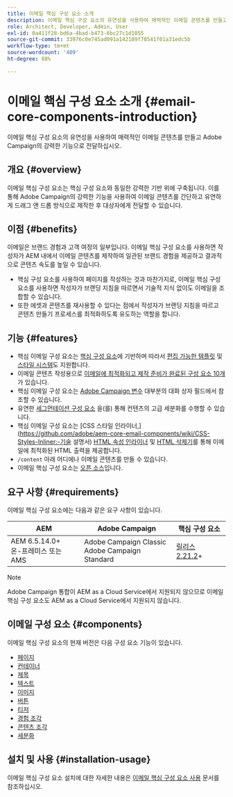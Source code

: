 ```yaml
---
title: 이메일 핵심 구성 요소 소개
description: 이메일 핵심 구성 요소의 유연성을 사용하여 매력적인 이메일 콘텐츠를 만들고 Adobe Campaign의 강력한 기능으로 전달하십시오.
role: Architect, Developer, Admin, User
exl-id: 0a411f28-bd6a-4bad-b473-6bc27c1d1055
source-git-commit: 33976c0e745ad091a142109f70541f01a31edc5b
workflow-type: tm+mt
source-wordcount: '409'
ht-degree: 88%

---
```



# 이메일 핵심 구성 요소 소개 {#email-core-components-introduction}

이메일 핵심 구성 요소의 유연성을 사용하여 매력적인 이메일 콘텐츠를 만들고 Adobe Campaign의 강력한 기능으로 전달하십시오.

## 개요 {#overview}

이메일 핵심 구성 요소는 핵심 구성 요소와 동일한 강력한 기반 위에 구축됩니다. 이를 통해 Adobe Campaign의 강력한 기능을 사용하여 이메일 콘텐츠를 간단하고 유연하게 드래그 앤 드롭 방식으로 제작한 후 대상자에게 전달할 수 있습니다.

## 이점 {#benefits}

이메일은 브랜드 경험과 고객 여정의 일부입니다. 이메일 핵심 구성 요소를 사용하면 작성자가 AEM 내에서 이메일 콘텐츠를 제작하여 일관된 브랜드 경험을 제공하고 결과적으로 콘텐츠 속도를 높일 수 있습니다.

* 핵심 구성 요소를 사용하여 페이지를 작성하는 것과 마찬가지로, 이메일 핵심 구성 요소를 사용하면 작성자가 브랜딩 지침을 따르면서 기술적 지식 없이도 이메일을 조합할 수 있습니다.
* 또한 에셋과 콘텐츠를 재사용할 수 있다는 점에서 작성자가 브랜딩 지침을 따르고 콘텐츠 만들기 프로세스를 최적화하도록 유도하는 역할을 합니다.

## 기능 {#features}

* 핵심 이메일 구성 요소는 [핵심 구성 요소](/help/introduction.md)에 기반하며 따라서 [편집 가능한 템플릿](https://experienceleague.adobe.com/docs/experience-manager-cloud-service/sites/authoring/features/templates.html?lang=ko-KR) 및 [스타일 시스템](https://experienceleague.adobe.com/docs/experience-manager-cloud-service/content/sites/authoring/features/style-system.html?lang=ko-KR)도 지원합니다.
* 이메일 콘텐츠 작성용으로 [이메일에 최적화되고 제작 준비가 완료된 구성 요소 10개](#components)가 있습니다.
* 핵심 이메일 구성 요소는 [Adobe Campaign 변수](campaign-variables.md) 대부분의 대화 상자 필드에서 참조할 수 있습니다.
* 유연한 [세그먼테이션 구성 요소](/help/email/components/segmentation.md) 을(를) 통해 컨텐츠의 고급 세분화를 수행할 수 있습니다.
* 핵심 이메일 구성 요소는 [CSS 스타일 인라이너,](https://github.com/adobe/aem-core-email-components/wiki/CSS-Styles-Inliner:-기술 설명서) [HTML 속성 인라이너](https://github.com/adobe/aem-core-email-components/wiki/HTML-Inliner) 및 [HTML 삭제기](https://github.com/adobe/aem-core-email-components/wiki/HTML-Sanitizing)를 통해 이메일에 최적화된 HTML 출력을 제공합니다.
* `/content` 아래 어디에나 이메일 콘텐츠를 만들 수 있습니다.
* 이메일 핵심 구성 요소는 [오픈 소스](https://github.com/adobe/aem-core-email-components)입니다.

## 요구 사항 {#requirements}

이메일 핵심 구성 요소에는 다음과 같은 요구 사항이 있습니다.

| AEM | Adobe Campaign | 핵심 구성 요소 |
|---|---|---|
| AEM 6.5.14.0+<br>온-프레미스 또는 AMS | Adobe Campaign Classic<br>Adobe Campaign Standard | [릴리스 2.21.2](/help/versions.md)+ |

>[!NOTE]
>
>Adobe Campaign 통합이 AEM as a Cloud Service에서 지원되지 않으므로 이메일 핵심 구성 요소도 AEM as a Cloud Service에서 지원되지 않습니다.

## 이메일 구성 요소 {#components}

이메일 핵심 구성 요소의 현재 버전은 다음 구성 요소 기능이 있습니다.

* [페이지](components/page.md)
* [컨테이너](components/container.md)
* [제목](components/title.md)
* [텍스트](components/text.md)
* [이미지](components/image.md)
* [버튼](components/button.md)
* [티저](components/teaser.md)
* [경험 조각](components/experience-fragment.md)
* [콘텐츠 조각](components/content-fragment.md)
* [세분화](components/segmentation.md)

## 설치 및 사용 {#installation-usage}

이메일 핵심 구성 요소 설치에 대한 자세한 내용은 [이메일 핵심 구성 요소 사용](using.md) 문서를 참조하십시오.
